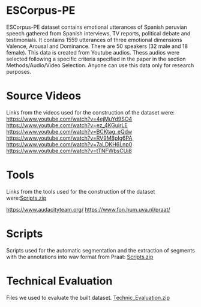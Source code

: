 # ESCorpus-PE
ESCorpus-PE dataset contains emotional utterances of Spanish peruvian speech gathered from Spanish interviews, TV reports, political debate and testimonials. It contains 1559 utterances of three emotional dimensions Valence, Arousal and Dominance. There are 50 speakers (32 male and 18 female).
This data is created from Youtube audios. Thess audios were selected following a specific criteria specified in the paper in the section Methods/Audio/Video Selection. Anyone can use this data only for research purposes.

# Source Videos
Links from the videos used for the construction of the dataset were:
https://www.youtube.com/watch?v=4ejMuYd9SO4
https://www.youtube.com/watch?v=ez_4KGuirLE
https://www.youtube.com/watch?v=BCKtag_eQdw
https://www.youtube.com/watch?v=RV9M8pIg6PA
https://www.youtube.com/watch?v=7aLDKH6Lnp0
https://www.youtube.com/watch?v=tTNFWbsCUi8

# Tools
Links from the tools used for the construction of the dataset were:[Scripts.zip](https://github.com/Alessandra-UNSA/ESCorpus-PE/files/7107336/Scripts.zip)

https://www.audacityteam.org/
https://www.fon.hum.uva.nl/praat/

# Scripts
Scripts used for the automatic segmentation and the extraction of segments with the annotations into wav format from Praat:
[Scripts.zip](https://github.com/Alessandra-UNSA/ESCorpus-PE/files/7107338/Scripts.zip)

# Technical Evaluation
Files we used to evaluate the built dataset.
[Technic_Evaluation.zip](https://github.com/Alessandra-UNSA/ESCorpus-PE/files/7107350/Technic_Evaluation.zip)
